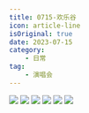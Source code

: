 ```yaml
---
title: 0715-欢乐谷
icon: article-line
isOriginal: true
date: 2023-07-15
category:
    - 日常
tag:
    - 演唱会
---
```

<div class=image-preview>
    <img src="https://media.wozsun.com/life/2023/0715001.webp"/>
    <img src="https://media.wozsun.com/life/2023/0715002.webp"/>
    <img src="https://media.wozsun.com/life/2023/0715003.webp"/>
    <img src="https://media.wozsun.com/life/2023/0715004.webp"/>
    <img src="https://media.wozsun.com/life/2023/0715005.webp"/>
    <img src="https://media.wozsun.com/life/2023/0715006.webp"/>
</div>

